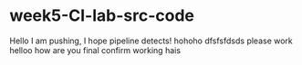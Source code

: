 # week5-CI-lab-src-code

Hello I am pushing, I hope pipeline detects!
hohoho
dfsfsfdsds
please work
helloo how are you
final confirm working
hais
